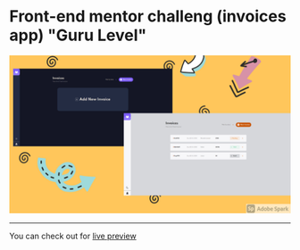 # Front-end mentor challeng (invoices app) "Guru Level"
![background](./public/Background.jpg)

---
You can check out for [live preview](https://invoice-react-app.netlify.app)

